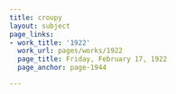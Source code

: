 ```yaml
---
title: croupy
layout: subject
page_links:
- work_title: '1922'
  work_url: pages/works/1922
  page_title: Friday, February 17, 1922
  page_anchor: page-1944

---
```


